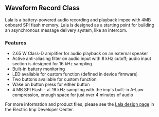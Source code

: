 ## Waveform Record Class
Lala is a battery-powered audio recording and playback impee with 4MB onboard SPI flash memory. Lala is designed as a starting point for building an asynchronous message delivery system, like an intercom.

### Features

- 2.65 W Class-D amplifier for audio playback on an external speaker
- Active anti-aliasing filter on audio input with 8 kHz cutoff; audio input section is designed for 16 kHz sampling
- Built-in battery monitoring
- LED available for custom function (defined in device firmware)
- Two buttons available for custom function
- Wake on button press for either button
- 4 MB SPI Flash - at 16 kHz sampling with the imp's built-in A-Law compression, enough space for just over 4 minutes of audio


For more information and product files, please see the [Lala design page](http://electricimp.com/docs/hardware/resources/reference-designs/lala/) in the Electric Imp Developer Center.
